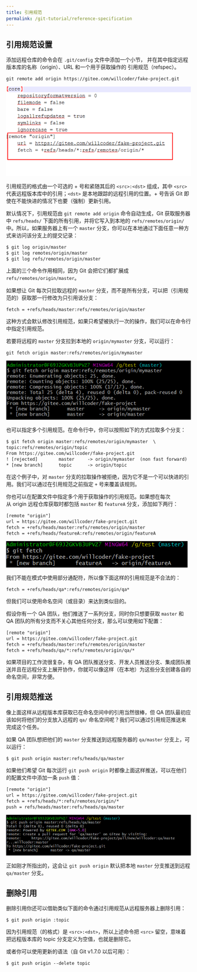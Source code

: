 ```yaml
---
title: 引用规范
permalink: /git-tutorial/reference-specification
---
```


## 引用规范设置

添加远程仓库的命令会在 `.git/config` 文件中添加一个小节， 并在其中指定远程版本库的名称（origin）、URL 和一个用于获取操作的 引用规范（refspec）。

```shell
git remote add origin https://gitee.com/willcoder/fake-project.git
```

![图片](./../../../.vuepress/public/images/uHKgz843SOvsYMNZ.png)

引用规范的格式由一个可选的 + 号和紧随其后的 `<src>:<dst>` 组成，其中 `<src>` 代表远程版本库中的引用；`<dst>` 是本地跟踪的远程引用的位置。+ 号告诉 Git 即使在不能快进的情况下也要（强制）更新引用。

默认情况下，引用规范由 `git remote add origin` 命令自动生成，Git 获取服务器中 `refs/heads/` 下面的所有引用，并将它写入到本地的 `refs/remotes/origin/` 中。所以，如果服务器上有一个 `master` 分支，你可以在本地通过下面任意一种方式来访问该分支上的提交记录：

```shell
$ git log origin/master
$ git log remotes/origin/master
$ git log refs/remotes/origin/master
```

上面的三个命令作用相同，因为 Git 会把它们都扩展成 `refs/remotes/origin/master`。

如果想让 Git 每次只拉取远程的 `master` 分支，而不是所有分支，可以把（引用规范的）获取那一行修改为只引用该分支：

```shell
fetch = +refs/heads/master:refs/remotes/origin/master
```

这种方式会默认修改引用规范，如果只希望被执行一次的操作，我们可以在命令行中指定引用规范。

若要将远程的 `master` 分支拉到本地的 `origin/mymaster` 分支，可以运行：

```shell
git fetch origin master:refs/remotes/origin/mymaster
```

![图片](./../../../.vuepress/public/images/B9haCkozj7Ux0ID0.png)

也可以指定多个引用规范。在命令行中，你可以按照如下的方式拉取多个分支：

```shell
$ git fetch origin master:refs/remotes/origin/mymaster  \
topic:refs/remotes/origin/topic
From https://gitee.com/willcoder/fake-project.git
! [rejected]        master     -> origin/mymaster  (non fast forward)
* [new branch]      topic      -> origin/topic
```

在这个例子中，对 `master` 分支的拉取操作被拒绝，因为它不是一个可以快进的引用。我们可以通过在引用规范之前指定 `+` 号来覆盖该规则。

你也可以在配置文件中指定多个用于获取操作的引用规范。如果想在每次从 origin 远程仓库获取时都包括 `master` 和 `featureA` 分支，添加如下两行：

```shell
[remote "origin"]
url = https://gitee.com/willcoder/fake-project.git
fetch = +refs/heads/master:refs/remotes/origin/master
fetch = +refs/heads/featureA:refs/remotes/origin/featureA
```

![图片](./../../../.vuepress/public/images/eM5r3c8QGBFqD43D.png)

我们不能在模式中使用部分通配符，所以像下面这样的引用规范是不合法的：

```shell
fetch = +refs/heads/qa*:refs/remotes/origin/qa*
```

但我们可以使用命名空间（或目录）来达到类似目的。

假设你有一个 QA 团队，他们推送了一系列分支，同时你只想要获取 `master` 和 QA 团队的所有分支而不关心其他任何分支，那么可以使用如下配置：

```shell
[remote "origin"]
url = https://gitee.com/willcoder/fake-project.git
fetch = +refs/heads/master:refs/remotes/origin/master
fetch = +refs/heads/qa/*:refs/remotes/origin/qa/*
```

如果项目的工作流很复杂，有 QA 团队推送分支、开发人员推送分支、集成团队推送并且在远程分支上展开协作，你就可以像这样（在本地）为这些分支创建各自的命名空间，非常方便。

## 引用规范推送

像上面这样从远程版本库获取已在命名空间中的引用当然很棒，但 QA 团队最初应该如何将他们的分支放入远程的 `qa/` 命名空间呢？我们可以通过引用规范推送来完成这个任务。

如果 QA 团队想把他们的 `master` 分支推送到远程服务器的 `qa/master` 分支上，可以运行：

```shell
$ git push origin master:refs/heads/qa/master
```

如果他们希望 Git 每次运行 `git push origin` 时都像上面这样推送，可以在他们的配置文件中添加一条 `push` 值：

```shell
[remote "origin"]
url = https://gitee.com/willcoder/fake-project.git
fetch = +refs/heads/*:refs/remotes/origin/*
push = refs/heads/master:refs/heads/qa/master
```

![图片](./../../../.vuepress/public/images/zNpI6xmnmWS2cGS0.png)

正如刚才所指出的，这会让 `git push origin` 默认把本地 `master` 分支推送到远程 `qa/master` 分支。

## 删除引用

删除引用你还可以借助类似下面的命令通过引用规范从远程服务器上删除引用：

```shell
$ git push origin :topic
```

因为引用规范（的格式）是 `<src>:<dst>`，所以上述命令把 `<src>` 留空，意味着把远程版本库的 topic 分支定义为空值，也就是删除它。

或者你可以使用更新的语法（自 Git v1.7.0 以后可用）：

```shell
$ git push origin --delete topic
```

